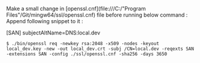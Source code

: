 Make a small change in [openssl.cnf](file:///C:/"Program Files"/Git/mingw64/ssl/openssl.cnf) file before running below command : Append following snippet to it :

[SAN]
subjectAltName=DNS:local.dev



```console
$ ./bin/openssl req -newkey rsa:2048 -x509 -nodes -keyout local_dev.key -new -out local_dev.crt -subj /CN=local.dev -reqexts SAN -extensions SAN -config ./ssl/openssl.cnf -sha256 -days 3650
```
